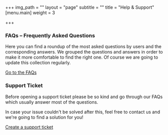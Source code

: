 +++
img_path = ""
layout = "page"
subtitle = ""
title = "Help & Support"
[menu.main]
weight = 3

+++
### FAQs – Frequently Asked Questions

Here you can find a roundup of the most asked questions by users and the corresponding answers. We grouped the questions and answers in order to make it more comfortable to find the right one. Of course we are going to update this collection regularly.

[Go to the FAQs](#)

### Support Ticket

Before opening a support ticket please be so kind and go through our FAQs which usually answer most of the questions.

In case your issue couldn't be solved after this, feel free to contact us and we're going to find a solution for you!

[Create a support ticket](#)